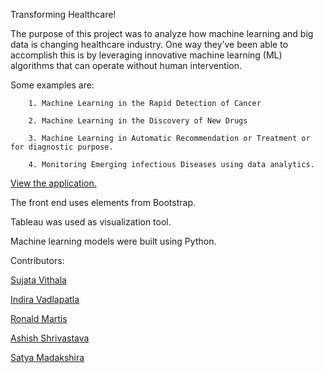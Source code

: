﻿Transforming Healthcare!

The purpose of this project was to analyze how machine learning and big data is changing healthcare industry. One way they’ve been able to accomplish this is by leveraging innovative machine learning (ML) algorithms that can operate without human intervention.

Some examples are:

        1. Machine Learning in the Rapid Detection of Cancer
        
        2. Machine Learning in the Discovery of New Drugs
        
        3. Machine Learning in Automatic Recommendation or Treatment or for diagnostic purpose.
        
        4. Monitoring Emerging infectious Diseases using data analytics.
        

[View the application.](https://suvithala.github.io/Transforming_HealthCare/)

The front end uses elements from Bootstrap.

Tableau was used as visualization tool.

Machine learning models were built using Python.

Contributors:

[Sujata Vithala](https://github.com/suvithala)

[Indira Vadlapatla](https://github.com/indiratv)

[Ronald Martis](https://github.com/ronamadthis)

[Ashish Shrivastava](https://github.com/AshShri1)

[Satya Madakshira](https://github.com/satyafly)


